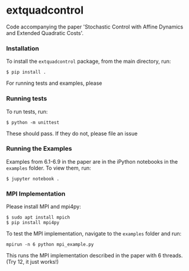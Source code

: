 # extquadcontrol

Code accompanying the paper 'Stochastic Control with Affine Dynamics and Extended Quadratic Costs'.

### Installation

To install the `extquadcontrol` package, from the main directory, run:
```
$ pip install .
```
For running tests and examples, please 

### Running tests
To run tests, run:
```
$ python -m unittest
```
These should pass. If they do not, please file an issue

### Running the Examples
Examples from 6.1-6.9 in the paper are in the iPython notebooks in the `examples` folder.
To view them, run:
```
$ jupyter notebook .
```

### MPI Implementation
Please install MPI and mpi4py:
```
$ sudo apt install mpich
$ pip install mpi4py
```

To test the MPI implementation, navigate to the `examples` folder and run:
```
mpirun -n 6 python mpi_example.py
```
This runs the MPI implementation described in the paper with 6 threads. (Try 12, it just works!)
